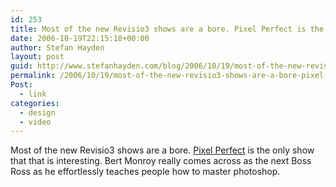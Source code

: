 ```yaml
---
id: 253
title: Most of the new Revisio3 shows are a bore. Pixel Perfect is the only show that that is interesting
date: 2006-10-19T22:15:18+00:00
author: Stefan Hayden
layout: post
guid: http://www.stefanhayden.com/blog/2006/10/19/most-of-the-new-revisio3-shows-are-a-bore-pixel-perfect-is-the-only-show-that-that-is-interesting/
permalink: /2006/10/19/most-of-the-new-revisio3-shows-are-a-bore-pixel-perfect-is-the-only-show-that-that-is-interesting/
Post:
  - link
categories:
  - design
  - video
---
```

<p>Most of the new Revisio3 shows are a bore. <a href="http://revision3.com/pixelperfect">Pixel Perfect</a> is the only show that that is interesting. Bert Monroy really comes across as the next Boss Ross as he effortlessly teaches people how to master photoshop.
</p>
